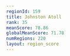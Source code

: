 ```yaml
---
regionId: 159
title: Johnston Atoll
rank: 35
meanScore: 78.86
globalMeanScore: 71.78
numRegions: 220
layout: region_score
---
```


